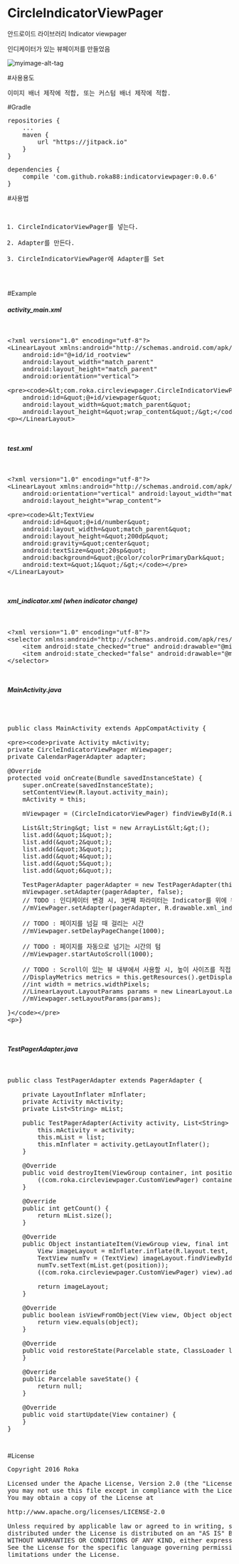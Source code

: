 # CircleIndicatorViewPager
안드로이드 라이브러리 Indicator viewpager

인디케이터가 있는 뷰페이저를 만들었음

![myimage-alt-tag](http://lycle.co.kr/images/t_1475678267095_user_event.png)



#사용용도
<pre>
이미지 배너 제작에 적합, 또는 커스텀 배너 제작에 적합.
</pre>


#Gradle
<pre>
repositories {
    ...  
    maven {
        url "https://jitpack.io" 
    } 
}
</pre>

<pre>
dependencies {
    compile 'com.github.roka88:indicatorviewpager:0.0.6'
}
</pre>


#사용법
<pre>
<ol>
<li>CircleIndicatorViewPager를 넣는다.</li>
<li>Adapter를 만든다.</li>
<li>CircleIndicatorViewPager에 Adapter를 Set</li>
</ol>
</pre>

#Example

<h5> activity_main.xml</h5>
<pre>
<xmp>
<?xml version="1.0" encoding="utf-8"?>
<LinearLayout xmlns:android="http://schemas.android.com/apk/res/android"
    android:id="@+id/id_rootview"
    android:layout_width="match_parent"
    android:layout_height="match_parent"
    android:orientation="vertical">
    
    <com.roka.circleviewpager.CircleIndicatorViewPager
        android:id="@+id/viewpager"
        android:layout_width="match_parent"
        android:layout_height="wrap_content"/>
        
</LinearLayout></xmp>
</pre>

<h5> test.xml</h5>
<pre>
<xmp>
<?xml version="1.0" encoding="utf-8"?>
<LinearLayout xmlns:android="http://schemas.android.com/apk/res/android"
    android:orientation="vertical" android:layout_width="match_parent"
    android:layout_height="wrap_content">

    <TextView
        android:id="@+id/number"
        android:layout_width="match_parent"
        android:layout_height="200dp"
        android:gravity="center"
        android:textSize="20sp"
        android:background="@color/colorPrimaryDark"
        android:text="1"/>
</LinearLayout>
</xmp>
</pre>

<h5> xml_indicator.xml (when indicator change)</h5>
<pre>
<xmp>
<?xml version="1.0" encoding="utf-8"?>
<selector xmlns:android="http://schemas.android.com/apk/res/android" >
    <item android:state_checked="true" android:drawable="@mipmap/dot_blue_02" ></item>
    <item android:state_checked="false" android:drawable="@mipmap/dot_blue_01"></item>
</selector>
</xmp>
</pre>

<h5> MainActivity.java</h5>
<pre>
<?xml version="1.0" encoding="utf-8"?>
<xmp>
public class MainActivity extends AppCompatActivity {

    private Activity mActivity;
    private CircleIndicatorViewPager mViewpager;
    private CalendarPagerAdapter adapter;

    @Override
    protected void onCreate(Bundle savedInstanceState) {
        super.onCreate(savedInstanceState);
        setContentView(R.layout.activity_main);
        mActivity = this;

        mViewpager = (CircleIndicatorViewPager) findViewById(R.id.viewpager);

        List<String> list = new ArrayList<>();
        list.add("1");
        list.add("2");
        list.add("3");
        list.add("4");
        list.add("5");
        list.add("6");

        TestPagerAdapter pagerAdapter = new TestPagerAdapter(this, list);
        mViewpager.setAdapter(pagerAdapter, false);
        // TODO : 인디케이터 변경 시, 3번째 파라미터는 Indicator를 위에 위치할 것인지 아닌지에 대한 flag
        //mViewPager.setAdapter(pagerAdapter, R.drawable.xml_indicator, false);

        // TODO : 페이지를 넘길 때 걸리는 시간
        //mViewpager.setDelayPageChange(1000);

        // TODO : 페이지를 자동으로 넘기는 시간의 텀
        //mViewpager.startAutoScroll(1000);

        // TODO : Scroll이 있는 뷰 내부에서 사용할 시, 높이 사이즈를 직접 지정해줘야함.
        //DisplayMetrics metrics = this.getResources().getDisplayMetrics();
        //int width = metrics.widthPixels;
        //LinearLayout.LayoutParams params = new LinearLayout.LayoutParams(ViewGroup.LayoutParams.MATCH_PARENT, width / 6 * 3);
        //mViewpager.setLayoutParams(params);

    }
}
</xmp>
</pre>

<h5>TestPagerAdapter.java</h5>

<pre>
<xmp>
public class TestPagerAdapter extends PagerAdapter {

    private LayoutInflater mInflater;
    private Activity mActivity;
    private List<String> mList;

    public TestPagerAdapter(Activity activity, List<String> list) {
        this.mActivity = activity;
        this.mList = list;
        this.mInflater = activity.getLayoutInflater();
    }

    @Override
    public void destroyItem(ViewGroup container, int position, Object object) {
        ((com.roka.circleviewpager.CustomViewPager) container).removeView((View) object);
    }

    @Override
    public int getCount() {
        return mList.size();
    }

    @Override
    public Object instantiateItem(ViewGroup view, final int position) {
        View imageLayout = mInflater.inflate(R.layout.test, view, false);
        TextView numTv = (TextView) imageLayout.findViewById(R.id.number);
        numTv.setText(mList.get(position));
        ((com.roka.circleviewpager.CustomViewPager) view).addView(imageLayout, 0);

        return imageLayout;
    }

    @Override
    public boolean isViewFromObject(View view, Object object) {
        return view.equals(object);
    }

    @Override
    public void restoreState(Parcelable state, ClassLoader loader) {
    }

    @Override
    public Parcelable saveState() {
        return null;
    }

    @Override
    public void startUpdate(View container) {
    }
}
</xmp>
</pre>



#License
<pre>
Copyright 2016 Roka

Licensed under the Apache License, Version 2.0 (the "License");
you may not use this file except in compliance with the License.
You may obtain a copy of the License at

http://www.apache.org/licenses/LICENSE-2.0

Unless required by applicable law or agreed to in writing, software
distributed under the License is distributed on an "AS IS" BASIS,
WITHOUT WARRANTIES OR CONDITIONS OF ANY KIND, either express or implied.
See the License for the specific language governing permissions and
limitations under the License.
</pre>
